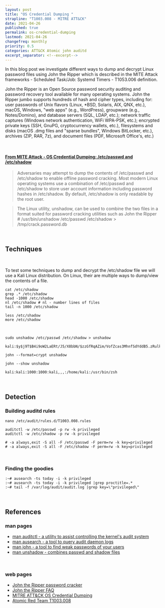 ```yaml
---
layout: post
title: "OS Credential Dumping "
strapline: "T1003.008 - MITRE ATT&CK"
date: 2021-04-26 
published: true
permalink: os-credential-dumping
lastmod: 2021-04-26
changefreq: monthly
priority: 0.5
categories: ATT&CK Atomic john auditd
excerpt_separator: <!--excerpt-->
---
```


In this blog post we investigate different ways to dump and decrypt Linux 
password files using John the Ripper which is described in the MITE Attack 
frameworks - Scheduled Task/Job: Systemd Timers - T1053.006 definition.

John the Ripper is an Open Source password security auditing and password 
recovery tool available for many operating systems. John the Ripper jumbo 
supports hundreds of hash and cipher types, including for: user passwords of 
Unix flavors (Linux, *BSD, Solaris, AIX, QNX, etc.), macOS, Windows, "web apps" 
(e.g., WordPress), groupware (e.g., Notes/Domino), and database servers 
(SQL, LDAP, etc.); network traffic captures (Windows network authentication, 
WiFi WPA-PSK, etc.); encrypted private keys (SSH, GnuPG, cryptocurrency wallets, 
etc.), filesystems and disks (macOS .dmg files and "sparse bundles", Windows 
BitLocker, etc.), archives (ZIP, RAR, 7z), and document files (PDF, Microsoft 
Office's, etc.) 

<!--excerpt-->

<br>

#### [From MITE Attack - OS Credential Dumping: /etc/passwd and /etc/shadow]()

> Adversaries may attempt to dump the contents of /etc/passwd and /etc/shadow to enable offline password cracking. Most modern Linux operating systems use a combination of /etc/passwd and /etc/shadow to store user account information including password hashes in /etc/shadow. By default, /etc/shadow is only readable by the root user.

> The Linux utility, unshadow, can be used to combine the two files in a format suited for password cracking utilities such as John the Ripper # /usr/bin/unshadow /etc/passwd /etc/shadow > /tmp/crack.password.db

<br>

## Techniques 

<br>

To test some techniques to dump and decrypt the /etc/shadow file we will use a 
Kali Linux distribution. On Linux, their are multiple ways to dump/view the 
contents of a file.

    cat /etc/shadow 
    grep .* /etc/shadow 
    head -1000 /etc/shadow
    nl /etc/shadow # nl - number lines of files
    tail -n 1000 /etc/shadow

    less /etc/shadow
    more /etc/shadow

<br>

    sudo unshadow /etc/passwd /etc/shadow > unshadow

    kali:$y$j9T$B4i9oW2LaERt/J5/X8bbN/$zzGfRqAZim/VofZcas3MhnfSdYddB5.zRulk087PN2A:1000:1000:Kali,,,:/home/kali:/usr/bin/zsh

    john --format=crypt unshadow

    john --show unshadow

    kali:kali:1000:1000:kali,,,:/home/kali:/usr/bin/zsh

<br>

## Detection

### Building auditd rules

    nano /etc/audit/rules.d/T1003.008.rules

    auditctl -w /etc/passwd -p rw -k privileged
    auditctl -w /etc/shadow -p rw -k privileged

    # -a always,exit -S all -F /etc/passwd -F perm=rw -k key=privileged
    # -a always,exit -S all -F /etc/shadow -F perm=rw -k key=privileged

<br>

### Finding the goodies

    :~# ausearch -ts today -i -k privileged
    :~# ausearch -ts today -i -k privileged |grep proctitle=.*
    :~# tail -f /var/log/audit/audit.log |grep key=\"privileged\"

<br>

## References

### man pages

- [man auditctl - a utility to assist controlling the kernel's audit system](/assets/text/man_auditctl.txt)
- [man ausearch - a tool to query audit daemon logs](/assets/text/man_ausearch.txt)
- [man john - a tool to find weak passwords of your users](/assets/text/man_john.txt)
- [man unshadow - combines passwd and shadow files](/assets/text/man_unshadow.txt)

<br>

### web pages

- [John the Ripper password cracker](https://www.openwall.com/john/)
- [John the Ripper FAQ](https://www.openwall.com/john/doc/FAQ.shtml)
- [MITRE ATT&CK OS Credential Dumping](https://attack.mitre.org/techniques/T1003/008/)
- [Atomic Red Team T1003.008](https://github.com/redcanaryco/atomic-red-team/blob/master/atomics/T1003.008/T1003.008.md)

<br>
<br>
